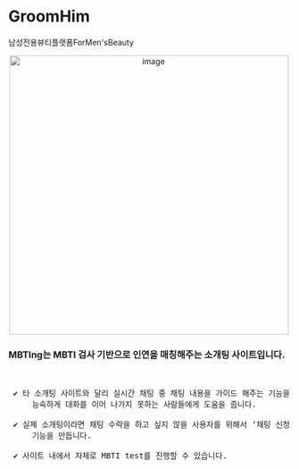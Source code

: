 # GroomHim
남성전용뷰티플랫폼ForMen'sBeauty

<p align="center"><img align="center" width="500" alt="image" src="https://github.com/mingMy-00/01_MBTIng_Workspace/assets/149574203/a0db0242-9877-463f-933b-77cc49f6a6c6" border-radius="20px"></p>
<h3>MBTIng는 MBTI 검사 기반으로 인연을 매칭해주는 소개팅 사이트입니다. </h3> 
<br/>

<pre>
 ✔️ 타 소개팅 사이트와 달리 실시간 채팅 중 채팅 내용을 가이드 해주는 기능을 통해서 
     능숙하게 대화를 이어 나가지 못하는 사람들에게 도움을 줍니다. 

 ✔️ 실제 소개팅이라면 채팅 수락을 하고 싶지 않을 사용자를 위해서 ‘채팅 신청, 수락’ 
     기능을 만듭니다.

 ✔️ 사이트 내에서 자체로 MBTI test를 진행할 수 있습니다. 
</pre>
